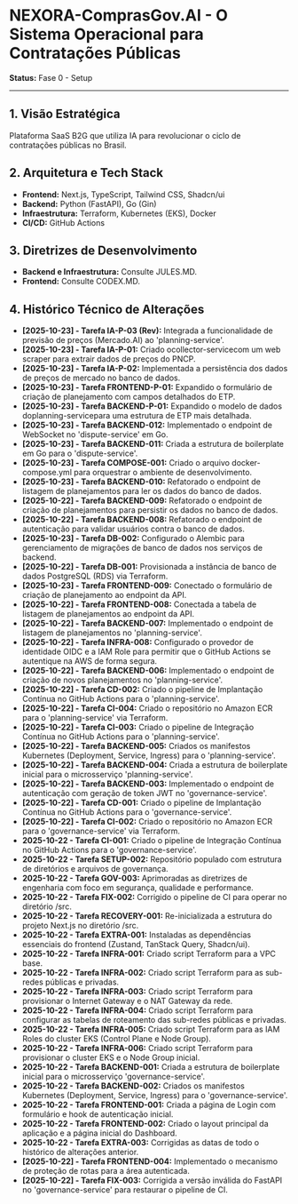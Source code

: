 # NEXORA-ComprasGov.AI - O Sistema Operacional para Contratações Públicas

**Status:** Fase 0 - Setup

---

## 1. Visão Estratégica
Plataforma SaaS B2G que utiliza IA para revolucionar o ciclo de contratações públicas no Brasil.

## 2. Arquitetura e Tech Stack
* **Frontend:** Next.js, TypeScript, Tailwind CSS, Shadcn/ui
* **Backend:** Python (FastAPI), Go (Gin)
* **Infraestrutura:** Terraform, Kubernetes (EKS), Docker
* **CI/CD:** GitHub Actions

## 3. Diretrizes de Desenvolvimento
* **Backend e Infraestrutura:** Consulte JULES.MD.
* **Frontend:** Consulte CODEX.MD.

## 4. Histórico Técnico de Alterações
* **[2025-10-23] - Tarefa IA-P-03 (Rev):** Integrada a funcionalidade de previsão de preços (Mercado.AI) ao 'planning-service'.
* **[2025-10-23] - Tarefa IA-P-01:** Criado ocollector-servicecom um web scraper para extrair dados de preços do PNCP.
* **[2025-10-23] - Tarefa IA-P-02:** Implementada a persistência dos dados de preços de mercado no banco de dados.
* **[2025-10-23] - Tarefa FRONTEND-P-01:** Expandido o formulário de criação de planejamento com campos detalhados do ETP.
* **[2025-10-23] - Tarefa BACKEND-P-01:** Expandido o modelo de dados doplanning-servicepara uma estrutura de ETP mais detalhada.
* **[2025-10-23] - Tarefa BACKEND-012:** Implementado o endpoint de WebSocket no 'dispute-service' em Go.
* **[2025-10-23] - Tarefa BACKEND-011:** Criada a estrutura de boilerplate em Go para o 'dispute-service'.
* **[2025-10-23] - Tarefa COMPOSE-001:** Criado o arquivo docker-compose.yml para orquestrar o ambiente de desenvolvimento.
* **[2025-10-23] - Tarefa BACKEND-010:** Refatorado o endpoint de listagem de planejamentos para ler os dados do banco de dados.
* **[2025-10-22] - Tarefa BACKEND-009:** Refatorado o endpoint de criação de planejamentos para persistir os dados no banco de dados.
* **[2025-10-22] - Tarefa BACKEND-008:** Refatorado o endpoint de autenticação para validar usuários contra o banco de dados.
* **[2025-10-23] - Tarefa DB-002:** Configurado o Alembic para gerenciamento de migrações de banco de dados nos serviços de backend.
* **[2025-10-22] - Tarefa DB-001:** Provisionada a instância de banco de dados PostgreSQL (RDS) via Terraform.
* **[2025-10-23] - Tarefa FRONTEND-009:** Conectado o formulário de criação de planejamento ao endpoint da API.
* **[2025-10-22] - Tarefa FRONTEND-008:** Conectada a tabela de listagem de planejamentos ao endpoint da API.
* **[2025-10-22] - Tarefa BACKEND-007:** Implementado o endpoint de listagem de planejamentos no 'planning-service'.
* **[2025-10-22] - Tarefa INFRA-008:** Configurado o provedor de identidade OIDC e a IAM Role para permitir que o GitHub Actions se autentique na AWS de forma segura.
* **[2025-10-22] - Tarefa BACKEND-006:** Implementado o endpoint de criação de novos planejamentos no 'planning-service'.
* **[2025-10-22] - Tarefa CD-002:** Criado o pipeline de Implantação Contínua no GitHub Actions para o 'planning-service'.
* **[2025-10-22] - Tarefa CI-004:** Criado o repositório no Amazon ECR para o 'planning-service' via Terraform.
* **[2025-10-22] - Tarefa CI-003:** Criado o pipeline de Integração Contínua no GitHub Actions para o 'planning-service'.
* **[2025-10-22] - Tarefa BACKEND-005:** Criados os manifestos Kubernetes (Deployment, Service, Ingress) para o 'planning-service'.
* **[2025-10-22] - Tarefa BACKEND-004:** Criada a estrutura de boilerplate inicial para o microsserviço 'planning-service'.
* **[2025-10-22] - Tarefa BACKEND-003:** Implementado o endpoint de autenticação com geração de token JWT no 'governance-service'.
* **[2025-10-22] - Tarefa CD-001:** Criado o pipeline de Implantação Contínua no GitHub Actions para o 'governance-service'.
* **[2025-10-22] - Tarefa CI-002:** Criado o repositório no Amazon ECR para o 'governance-service' via Terraform.
* **2025-10-22 - Tarefa CI-001:** Criado o pipeline de Integração Contínua no GitHub Actions para o 'governance-service'.
* **2025-10-22 - Tarefa SETUP-002:** Repositório populado com estrutura de diretórios e arquivos de governança.
* **2025-10-22 - Tarefa GOV-003:** Aprimoradas as diretrizes de engenharia com foco em segurança, qualidade e performance.
* **2025-10-22 - Tarefa FIX-002:** Corrigido o pipeline de CI para operar no diretório /src.
* **2025-10-22 - Tarefa RECOVERY-001:** Re-inicializada a estrutura do projeto Next.js no diretório /src.
* **2025-10-22 - Tarefa EXTRA-001:** Instaladas as dependências essenciais do frontend (Zustand, TanStack Query, Shadcn/ui).
* **2025-10-22 - Tarefa INFRA-001:** Criado script Terraform para a VPC base.
* **2025-10-22 - Tarefa INFRA-002:** Criado script Terraform para as sub-redes públicas e privadas.
* **2025-10-22 - Tarefa INFRA-003:** Criado script Terraform para provisionar o Internet Gateway e o NAT Gateway da rede.
* **2025-10-22 - Tarefa INFRA-004:** Criado script Terraform para configurar as tabelas de roteamento das sub-redes públicas e privadas.
* **2025-10-22 - Tarefa INFRA-005:** Criado script Terraform para as IAM Roles do cluster EKS (Control Plane e Node Group).
* **2025-10-22 - Tarefa INFRA-006:** Criado script Terraform para provisionar o cluster EKS e o Node Group inicial.
* **2025-10-22 - Tarefa BACKEND-001:** Criada a estrutura de boilerplate inicial para o microsserviço 'governance-service'.
* **2025-10-22 - Tarefa BACKEND-002:** Criados os manifestos Kubernetes (Deployment, Service, Ingress) para o 'governance-service'.
* **2025-10-22 - Tarefa FRONTEND-001:** Criada a página de Login com formulário e hook de autenticação inicial.
* **2025-10-22 - Tarefa FRONTEND-002:** Criado o layout principal da aplicação e a página inicial do Dashboard.
* **2025-10-22 - Tarefa EXTRA-003:** Corrigidas as datas de todo o histórico de alterações anterior.
* **[2025-10-22] - Tarefa FRONTEND-004:** Implementado o mecanismo de proteção de rotas para a área autenticada.
* **[2025-10-22] - Tarefa FIX-003:** Corrigida a versão inválida do FastAPI no 'governance-service' para restaurar o pipeline de CI.
